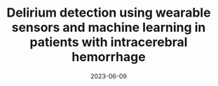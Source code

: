 ---
title: "Delirium detection using wearable sensors and machine learning in patients with intracerebral hemorrhage"
collection: publications
permalink: /publications/2023-delirium
date: 2023-06-09
venue: 'Frontiers in Neurology'
# paperurl: '/files/pdf/research/BayesPostEst.pdf'
link: 'https://www.frontiersin.org/articles/10.3389/fneur.2023.1135472/full'
citation: '<b>Ahmed, Abdullah</b>, Garcia-Agundez, Augusto, Petrovic, Ivana, Radaei, Fatemeh, Fife, James, Zhou, John, Karas, Hunter, Moody, Scott, Drake, Jonathan, Jones, Richard N., Eickhoff, Carsten, Reznik, Michael E. "Delirium detection using wearable sensors and machine learning in patients with intracerebral hemorrhage." <i>Frontiers in Neurology</i> 14 (2023): 1135472.'
---